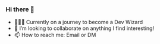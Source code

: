 ### Hi there 👋

<!--
**TashanDuncan/tashanduncan** is a ✨ _special_ ✨ repository because its `README.md` (this file) appears on your GitHub profile.

Here are some ideas to get you started:
-->

- 🧙🏿‍♂️ Currently on a journey to become a Dev Wizard 
- 👯 I’m looking to collaborate on anything I find interesting!
- 📫 How to reach me: Email or DM
